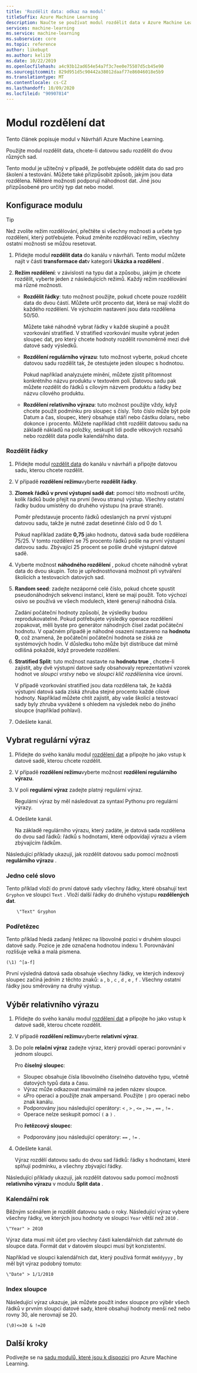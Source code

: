 ```yaml
---
title: 'Rozdělit data: odkaz na modul'
titleSuffix: Azure Machine Learning
description: Naučte se používat modul rozdělit data v Azure Machine Learning k rozdělení datové sady do dvou různých sad.
services: machine-learning
ms.service: machine-learning
ms.subservice: core
ms.topic: reference
author: likebupt
ms.author: keli19
ms.date: 10/22/2019
ms.openlocfilehash: a4c93b12ad654e54a7f3c7ee0e75507d5cb45e90
ms.sourcegitcommit: 829d951d5c90442a38012daaf77e86046018e5b9
ms.translationtype: MT
ms.contentlocale: cs-CZ
ms.lasthandoff: 10/09/2020
ms.locfileid: "90907814"
---
```

# <a name="split-data-module"></a>Modul rozdělení dat

Tento článek popisuje modul v Návrháři Azure Machine Learning.

Použijte modul rozdělit data, chcete-li datovou sadu rozdělit do dvou různých sad.

Tento modul je užitečný v případě, že potřebujete oddělit data do sad pro školení a testování. Můžete také přizpůsobit způsob, jakým jsou data rozdělena. Některé možnosti podporují náhodnost dat. Jiné jsou přizpůsobené pro určitý typ dat nebo model.

## <a name="configure-the-module"></a>Konfigurace modulu

> [!TIP]
> Než zvolíte režim rozdělování, přečtěte si všechny možnosti a určete typ rozdělení, který potřebujete.
> Pokud změníte rozdělovací režim, všechny ostatní možnosti se můžou resetovat.

1. Přidejte modul **rozdělit data** do kanálu v návrháři. Tento modul můžete najít v části **transformace dat**v kategorii **Ukázka a rozdělení** .

1. **Režim rozdělení**: v závislosti na typu dat a způsobu, jakým je chcete rozdělit, vyberte jeden z následujících režimů. Každý režim rozdělování má různé možnosti.

   - **Rozdělit řádky**: tuto možnost použijte, pokud chcete pouze rozdělit data do dvou částí. Můžete určit procento dat, která se mají vložit do každého rozdělení. Ve výchozím nastavení jsou data rozdělena 50/50.

     Můžete také náhodně vybrat řádky v každé skupině a použít vzorkování stratified. V stratified vzorkování musíte vybrat jeden sloupec dat, pro který chcete hodnoty rozdělit rovnoměrně mezi dvě datové sady výsledků.  

   - **Rozdělení regulárního výrazu**: tuto možnost vyberte, pokud chcete datovou sadu rozdělit tak, že otestujete jeden sloupec s hodnotou.

     Pokud například analyzujete mínění, můžete zjistit přítomnost konkrétního názvu produktu v textovém poli. Datovou sadu pak můžete rozdělit do řádků s cílovým názvem produktu a řádky bez názvu cílového produktu.

   - **Rozdělení relativního výrazu**: tuto možnost použijte vždy, když chcete použít podmínku pro sloupec s čísly. Toto číslo může být pole Datum a čas, sloupec, který obsahuje stáří nebo částku dolaru, nebo dokonce i procento. Můžete například chtít rozdělit datovou sadu na základě nákladů na položky, seskupit lidi podle věkových rozsahů nebo rozdělit data podle kalendářního data.

### <a name="split-rows"></a>Rozdělit řádky

1. Přidejte modul [rozdělit data](./split-data.md) do kanálu v návrháři a připojte datovou sadu, kterou chcete rozdělit.
  
1. V případě **rozdělení režimu**vyberte **rozdělit řádky**. 

1. **Zlomek řádků v první výstupní sadě dat**: pomocí této možnosti určíte, kolik řádků bude přejít na první (levou stranu) výstup. Všechny ostatní řádky budou umístěny do druhého výstupu (na pravé straně).

   Poměr představuje procento řádků odeslaných na první výstupní datovou sadu, takže je nutné zadat desetinné číslo od 0 do 1.
     
   Pokud například zadáte **0,75** jako hodnotu, datová sada bude rozdělena 75/25. V tomto rozdělení se 75 procento řádků pošle na první výstupní datovou sadu. Zbývající 25 procent se pošle druhé výstupní datové sadě.
  
1. Vyberte možnost **náhodného rozdělení** , pokud chcete náhodně vybrat data do dvou skupin. Toto je upřednostňovaná možnost při vytváření školicích a testovacích datových sad.

1. **Random seed**: zadejte nezáporné celé číslo, pokud chcete spustit pseudonáhodných sekvenci instancí, které se mají použít. Toto výchozí osivo se používá ve všech modulech, které generují náhodná čísla. 

   Zadání počáteční hodnoty způsobí, že výsledky budou reprodukovatelné. Pokud potřebujete výsledky operace rozdělení zopakovat, měli byste pro generátor náhodných čísel zadat počáteční hodnotu. V opačném případě je náhodné osazení nastaveno na **hodnotu 0**, což znamená, že počáteční počáteční hodnota se získá ze systémových hodin. V důsledku toho může být distribuce dat mírně odlišná pokaždé, když provedete rozdělení. 

1. **Stratified Split**: tuto možnost nastavte na **hodnotu true** , chcete-li zajistit, aby dvě výstupní datové sady obsahovaly reprezentativní vzorek hodnot ve *sloupci vrstvy* nebo ve *sloupci klíč rozdělení*na více úrovní. 

   V případě vzorkování stratified jsou data rozdělena tak, že každá výstupní datová sada získá zhruba stejné procento každé cílové hodnoty. Například můžete chtít zajistit, aby vaše školicí a testovací sady byly zhruba vyvážené s ohledem na výsledek nebo do jiného sloupce (například pohlaví).

1. Odešlete kanál.


## <a name="select-a-regular-expression"></a>Vybrat regulární výraz

1. Přidejte do svého kanálu modul [rozdělení dat](./split-data.md) a připojte ho jako vstup k datové sadě, kterou chcete rozdělit.  
  
1. V případě **rozdělení režimu**vyberte možnost **rozdělení regulárního výrazu**.

1. V poli **regulární výraz** zadejte platný regulární výraz. 
  
   Regulární výraz by měl následovat za syntaxí Pythonu pro regulární výrazy.

1. Odešlete kanál.

   Na základě regulárního výrazu, který zadáte, je datová sada rozdělena do dvou sad řádků: řádků s hodnotami, které odpovídají výrazu a všem zbývajícím řádkům. 

Následující příklady ukazují, jak rozdělit datovou sadu pomocí možnosti **regulárního výrazu** . 

### <a name="single-whole-word"></a>Jedno celé slovo 

Tento příklad vloží do první datové sady všechny řádky, které obsahují text `Gryphon` ve sloupci `Text` . Vloží další řádky do druhého výstupu **rozdělených dat**.

```text
    \"Text" Gryphon  
```

### <a name="substring"></a>Podřetězec

Tento příklad hledá zadaný řetězec na libovolné pozici v druhém sloupci datové sady. Pozice je zde označena hodnotou indexu 1. Porovnávání rozlišuje velká a malá písmena.

```text
(\1) ^[a-f]
```

První výsledná datová sada obsahuje všechny řádky, ve kterých indexový sloupec začíná jedním z těchto znaků: `a` , `b` , `c` , `d` , `e` , `f` . Všechny ostatní řádky jsou směrovány na druhý výstup.

## <a name="select-a-relative-expression"></a>Výběr relativního výrazu

1. Přidejte do svého kanálu modul [rozdělení dat](./split-data.md) a připojte ho jako vstup k datové sadě, kterou chcete rozdělit.
  
1. V případě **rozdělení režimu**vyberte **relativní výraz**.
  
1. Do pole **relační výraz** zadejte výraz, který provádí operaci porovnání v jednom sloupci.

   Pro **číselný sloupec**:
   - Sloupec obsahuje čísla libovolného číselného datového typu, včetně datových typů data a času.
   - Výraz může odkazovat maximálně na jeden název sloupce.
   - `&`Pro operaci a použijte znak ampersand. Použijte `|` pro operaci nebo znak kanálu.
   - Podporovány jsou následující operátory: `<` , `>` , `<=` , `>=` , `==` , `!=` .
   - Operace nelze seskupit pomocí `(` a `)` .
   
   Pro **řetězcový sloupec**:
   - Podporovány jsou následující operátory: `==` , `!=` .

1. Odešlete kanál.

   Výraz rozdělí datovou sadu do dvou sad řádků: řádky s hodnotami, které splňují podmínku, a všechny zbývající řádky.

Následující příklady ukazují, jak rozdělit datovou sadu pomocí možnosti **relativního výrazu** v modulu **Split data** .  

### <a name="calendar-year"></a>Kalendářní rok

Běžným scénářem je rozdělit datovou sadu o roky. Následující výraz vybere všechny řádky, ve kterých jsou hodnoty ve sloupci `Year` větší než `2010` .

```text
\"Year" > 2010
```

Výraz data musí mít účet pro všechny části kalendářních dat zahrnuté do sloupce data. Formát dat v datovém sloupci musí být konzistentní. 

Například ve sloupci kalendářních dat, který používá formát `mmddyyyy` , by měl být výraz podobný tomuto:

```text
\"Date" > 1/1/2010
```

### <a name="column-index"></a>Index sloupce

Následující výraz ukazuje, jak můžete použít index sloupce pro výběr všech řádků v prvním sloupci datové sady, které obsahují hodnoty menší než nebo rovny 30, ale nerovnají se 20.

```text
(\0)<=30 & !=20
```


## <a name="next-steps"></a>Další kroky

Podívejte se na [sadu modulů, které jsou k dispozici](module-reference.md) pro Azure Machine Learning. 
